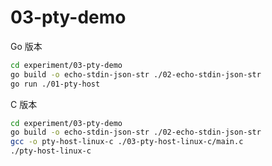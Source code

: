 # 03-pty-demo

Go 版本

```bash
cd experiment/03-pty-demo
go build -o echo-stdin-json-str ./02-echo-stdin-json-str
go run ./01-pty-host
```

C 版本

```bash
cd experiment/03-pty-demo
go build -o echo-stdin-json-str ./02-echo-stdin-json-str
gcc -o pty-host-linux-c ./03-pty-host-linux-c/main.c
./pty-host-linux-c
```
